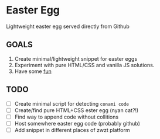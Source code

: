 # Easter Egg
Lightweight easter egg served directly from Github

GOALS
-----

1. Create minimal/lightweight snippet for easter eggs
2. Experiment with pure HTML/CSS and vanilla JS solutions.
3. Have some [fun](https://youtu.be/g-sgw9bPV4A?t=8s)

TODO
----

- [ ] Create minimal script for detecting `conami code`
- [ ] Create/find pure HTML+CSS ester egg (nyan cat?!)
- [ ] Find way to append code without collitions
- [ ] Host somewhere easter egg code (probably github)
- [ ] Add snippet in different places of zwzt platform
